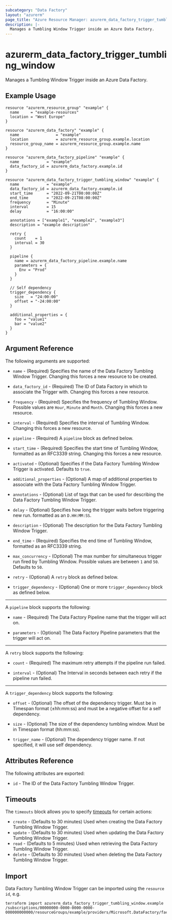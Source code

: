```yaml
---
subcategory: "Data Factory"
layout: "azurerm"
page_title: "Azure Resource Manager: azurerm_data_factory_trigger_tumbling_window"
description: |-
  Manages a Tumbling Window Trigger inside an Azure Data Factory.
---
```


# azurerm_data_factory_trigger_tumbling_window

Manages a Tumbling Window Trigger inside an Azure Data Factory.

## Example Usage

```hcl
resource "azurerm_resource_group" "example" {
  name     = "example-resources"
  location = "West Europe"
}

resource "azurerm_data_factory" "example" {
  name                = "example"
  location            = azurerm_resource_group.example.location
  resource_group_name = azurerm_resource_group.example.name
}

resource "azurerm_data_factory_pipeline" "example" {
  name            = "example"
  data_factory_id = azurerm_data_factory.example.id
}

resource "azurerm_data_factory_trigger_tumbling_window" "example" {
  name            = "example"
  data_factory_id = azurerm_data_factory.example.id
  start_time      = "2022-09-21T00:00:00Z"
  end_time        = "2022-09-21T08:00:00Z"
  frequency       = "Minute"
  interval        = 15
  delay           = "16:00:00"

  annotations = ["example1", "example2", "example3"]
  description = "example description"

  retry {
    count    = 1
    interval = 30
  }

  pipeline {
    name = azurerm_data_factory_pipeline.example.name
    parameters = {
      Env = "Prod"
    }
  }

  // Self dependency
  trigger_dependency {
    size   = "24:00:00"
    offset = "-24:00:00"
  }

  additional_properties = {
    foo = "value1"
    bar = "value2"
  }
}
```

## Argument Reference

The following arguments are supported:

* `name` - (Required) Specifies the name of the Data Factory Tumbling Window Trigger. Changing this forces a new resource to be created.

* `data_factory_id` - (Required) The ID of Data Factory in which to associate the Trigger with. Changing this forces a new resource.

* `frequency` - (Required) Specifies the frequency of Tumbling Window. Possible values are `Hour`, `Minute` and `Month`. Changing this forces a new resource.

* `interval` - (Required) Specifies the interval of Tumbling Window. Changing this forces a new resource.

* `pipeline` - (Required) A `pipeline` block as defined below.

* `start_time` - (Required) Specifies the start time of Tumbling Window, formatted as an RFC3339 string. Changing this forces a new resource.

* `activated` - (Optional) Specifies if the Data Factory Tumbling Window Trigger is activated. Defaults to `true`.

* `additional_properties` - (Optional) A map of additional properties to associate with the Data Factory Tumbling Window Trigger.

* `annotations` - (Optional) List of tags that can be used for describing the Data Factory Tumbling Window Trigger.

* `delay` - (Optional) Specifies how long the trigger waits before triggering new run. formatted as an `D.HH:MM:SS`.

* `description` - (Optional) The description for the Data Factory Tumbling Window Trigger.

* `end_time` - (Required) Specifies the end time of Tumbling Window, formatted as an RFC3339 string.

* `max_concurrency` - (Optional) The max number for simultaneous trigger run fired by Tumbling Window. Possible values are between `1` and `50`. Defaults to `50`.

* `retry` - (Optional) A `retry` block as defined below.

* `trigger_dependency` - (Optional) One or more `trigger_dependency` block as defined below.

---

A `pipeline` block supports the following:

* `name` - (Required) The Data Factory Pipeline name that the trigger will act on.

* `parameters` - (Optional) The Data Factory Pipeline parameters that the trigger will act on.

---

A `retry` block supports the following:

* `count` - (Required) The maximum retry attempts if the pipeline run failed.

* `interval` - (Optional) The Interval in seconds between each retry if the pipeline run failed.

---

A `trigger_dependency` block supports the following:

* `offset` - (Optional) The offset of the dependency trigger. Must be in Timespan format (±hh:mm:ss) and must be a negative offset for a self dependency.
  
* `size` - (Optional) The size of the dependency tumbling window. Must be in Timespan format (hh:mm:ss).

* `trigger_name` - (Optional) The dependency trigger name. If not specified, it will use self dependency.

## Attributes Reference

The following attributes are exported:

* `id` - The ID of the Data Factory Tumbling Window Trigger.

## Timeouts

The `timeouts` block allows you to specify [timeouts](https://www.terraform.io/language/resources/syntax#operation-timeouts) for certain actions:

* `create` - (Defaults to 30 minutes) Used when creating the Data Factory Tumbling Window Trigger.
* `update` - (Defaults to 30 minutes) Used when updating the Data Factory Tumbling Window Trigger.
* `read` - (Defaults to 5 minutes) Used when retrieving the Data Factory Tumbling Window Trigger.
* `delete` - (Defaults to 30 minutes) Used when deleting the Data Factory Tumbling Window Trigger.

## Import

Data Factory Tumbling Window Trigger can be imported using the `resource id`, e.g.

```shell
terraform import azurerm_data_factory_trigger_tumbling_window.example /subscriptions/00000000-0000-0000-0000-000000000000/resourceGroups/example/providers/Microsoft.DataFactory/factories/example/triggers/example
```

